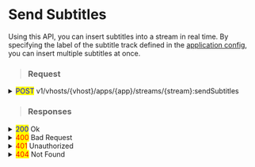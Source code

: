 # Send Subtitles

Using this API, you can insert subtitles into a stream in real time. By specifying the label of the subtitle track defined in the [application config](../../../../../subtitles.md), you can insert multiple subtitles at once.

> ### Request

<details>

<summary><mark style="color:blue;">POST</mark> v1/vhosts/{vhost}/apps/{app}/streams/{stream}:sendSubtitles</summary>

#### Header

```http
Authorization: Basic {credentials}

# Authorization
    Credentials for HTTP Basic Authentication created with <AccessToken>
```

#### Body

```json
{
  "format": "webvtt",
  "data": [
    {
      "label": "Korean", // Required
      "subtitles": [
        { 
            "startOffset": 0, // Optional, current + offset
            "durationMs": 3000, // Optional, default: 1000
            "settings": "line:80%", // Optional
            "text": "안녕 OvenMediaEngine의 자막" // Required
        }
      ]
    },
    {
      "label": "English", // Required
      "subtitles": [
        { 
            "startOffset": 0, // Optional, current + offset
            "durationMs": 3000, // Optional, default: 1000
            "settings": "line:80%", // Optional
            "text": "Hello OvenMediaEngine Subtitles" // Required
        }
      ]
    }
  ]
}

# format: Currently only "webvtt" is supported.
# data: An array containing subtitle data grouped by label.
# label: The label of the subtitle track defined in the application config. 
(Required)
# subtitles : An array of subtitle cues. You can insert multiple cues at once. 
If the first cue has startOffset set to 0, it will be inserted immediately. 
Each following cue will be inserted after the previous one finishes. (Required)
# startOffset: How long (in ms) from the current time to delay the start of the 
subtitle. Negative values are not allowed. (Optional, default: 0)
# durationMs: How long (in ms) the subtitle will be displayed. 
(Optional, default: 1000)
# settings: A WebVTT settings string to specify position or style of the 
subtitle. (Optional)
# text: The actual subtitle text. (Required)
```

</details>

> ### Responses

<details>

<summary><mark style="color:blue;">200</mark> Ok</summary>

The request has succeeded

#### **Header**

```
Content-Type: application/json
```

#### **Body**

```json
{
	"statusCode": 200,
	"message": "OK",
}

# statusCode
	Same as HTTP Status Code
# message
	A human-readable description of the response code
# response
	Json array containing a list of stream names
```

</details>

<details>

<summary><mark style="color:red;">400</mark> Bad Request</summary>

Invalid request. Body is not a Json Object or does not have a required value

</details>

<details>

<summary><mark style="color:red;">401</mark> Unauthorized</summary>

Authentication required

#### **Header**

```http
WWW-Authenticate: Basic realm=”OvenMediaEngine”
```

#### **Body**

```json
{
    "message": "[HTTP] Authorization header is required to call API (401)",
    "statusCode": 401
}
```

</details>

<details>

<summary><mark style="color:red;">404</mark> Not Found</summary>

The given vhost name or app name could not be found.

#### **Body**

```json
{
    "statusCode": 404,
    "message": "Could not find the application: [default/non-exists] (404)"
}
```

</details>
